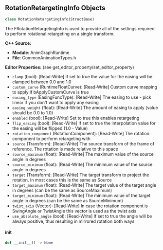 ## RotationRetargetingInfo Objects

```python
class RotationRetargetingInfo(StructBase)
```

The FRotationRetargetingInfo is used to provide all of the
settings required to perform rotational retargeting on a single
transform.

**C++ Source:**

- **Module**: AnimGraphRuntime
- **File**: CommonAnimationTypes.h

**Editor Properties:** (see get_editor_property/set_editor_property)

- ``clamp`` (bool):  [Read-Write] If set to true the value for the easing will be clamped between 0.0 and 1.0
- ``custom_curve`` (RuntimeFloatCurve):  [Read-Write] Custom curve mapping to apply if bApplyCustomCurve is true
- ``easing_type`` (EasingFuncType):  [Read-Write] The easing to use - pick linear if you don't want to apply any easing
- ``easing_weight`` (float):  [Read-Write] The amount of easing to apply (value should be 0.0 to 1.0)
- ``enabled`` (bool):  [Read-Write] Set to true this enables retargeting
- ``flip_easing`` (bool):  [Read-Write] If set to true the interpolation value for the easing will be flipped (1.0 - Value)
- ``rotation_component`` (RotationComponent):  [Read-Write] The rotation component to perform retargeting with
- ``source`` (Transform):  [Read-Write] The source transform of the frame of reference. The rotation is made relative to this space
- ``source_maximum`` (float):  [Read-Write] The maximum value of the source angle in degrees
- ``source_minimum`` (float):  [Read-Write] The minimum value of the source angle in degrees
- ``target`` (Transform):  [Read-Write] The target transform to project the rotation. In most cases this is the same as Source
- ``target_maximum`` (float):  [Read-Write] The target value of the target angle in degrees (can be the same as SourceMaximum)
- ``target_minimum`` (float):  [Read-Write] The minimum value of the target angle in degrees (can be the same as SourceMinimum)
- ``twist_axis`` (Vector):  [Read-Write] In case the rotation component is SwingAngle or TwistAngle this vector is used as the twist axis
- ``use_absolute_angle`` (bool):  [Read-Write] If set to true the angle will be always positive, thus resulting in mirrored rotation both ways

<a id="unreal.RotationRetargetingInfo.__init__"></a>

#### __init__

```python
def __init__() -> None
```

<a id="unreal.RuntimeFloatCurve"></a>